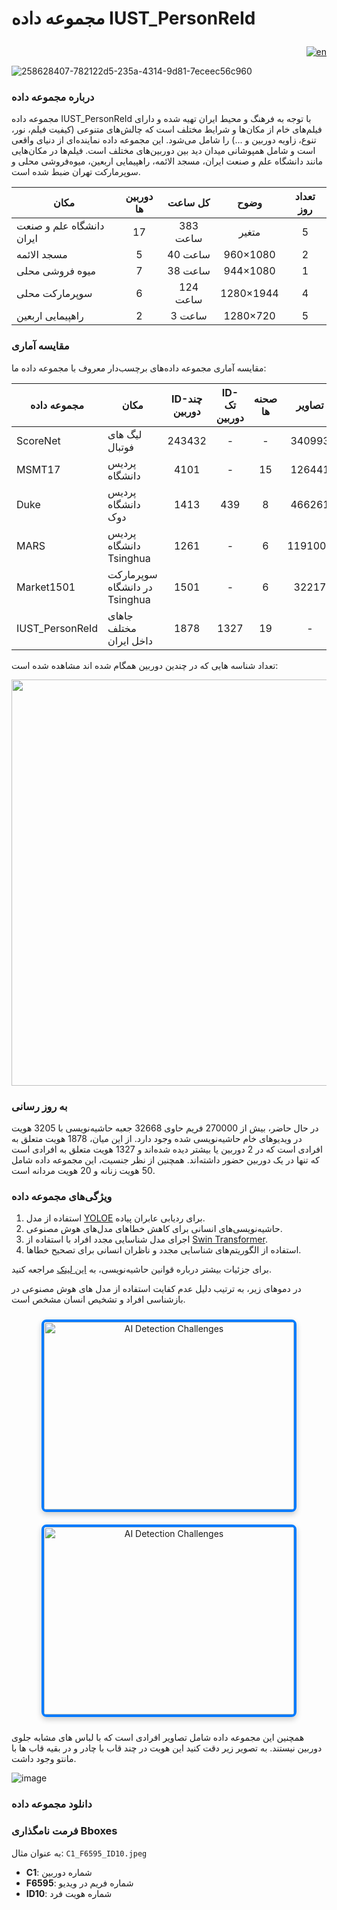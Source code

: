 # مجموعه داده IUST_PersonReId <p align="left">   </p>


<div align="right">
 
[![en](https://img.shields.io/badge/lang-en-red.svg)](https://github.com/ComputerVisionIUST/IUST_PersonReId/blob/main/README.md)  

</div>


![258628407-782122d5-235a-4314-9d81-7eceec56c960](https://github.com/user-attachments/assets/d35227db-ad22-4116-b211-804ef4bd831f)



### درباره مجموعه داده

مجموعه داده IUST_PersonReId با توجه به فرهنگ و محیط ایران تهیه شده و دارای فیلم‌های خام از مکان‌ها و شرایط مختلف است که چالش‌های متنوعی (کیفیت فیلم، نور، تنوع، زاویه دوربین و ...) را شامل می‌شود. این مجموعه داده نماینده‌ای از دنیای واقعی است و شامل همپوشانی میدان دید بین دوربین‌های مختلف است. فیلم‌ها در مکان‌هایی مانند دانشگاه علم و صنعت ایران، مسجد الائمه، راهپیمایی اربعین، میوه‌فروشی محلی و سوپرمارکت تهران ضبط شده است.

<div align="right">
 
| مکان | دوربین ها | کل ساعت | وضوح |تعداد روز|
| ------ | :---: | :---: | :---: | :---: |
| دانشگاه علم و صنعت ایران | 17 | 383 ساعت| متغیر| 5|
| مسجد الائمه | 5 | 40 ساعت| 960×1080 | 2|
| میوه فروشی محلی | 7 | 38 ساعت | 944×1080 | 1 |
| سوپرمارکت محلی | 6 | 124 ساعت | 1280×1944 | 4 |
| راهپیمایی اربعین | 2 | 3 ساعت | 1280×720 | 5 |
 
</div>

### مقایسه آماری

مقایسه آماری مجموعه داده‌های برچسب‌دار معروف با مجموعه داده ما:

<div align="right">
 
| مجموعه داده | مکان | ID-چند دوربین | ID-تک دوربین | صحنه ها | تصاویر |
| ----- | ------ | :---: | :---: | :---: | :---: |
| ScoreNet | لیگ های فوتبال | 243432 | - | -| 340993|
| MSMT17 | پردیس دانشگاه | 4101 | - | 15| 126441 |
| Duke | پردیس دانشگاه دوک | 1413 | 439 | 8 | 466261 |
| MARS | پردیس دانشگاه Tsinghua | 1261 | - | 6 | 1191003 |
| Market1501 | سوپرمارکت در دانشگاه Tsinghua | 1501 | - | 6 | 32217 |
| IUST_PersonReId | جاهای مختلف داخل ایران | 1878 | 1327 | 19 | - |

</div>

تعداد شناسه هایی که در چندین دوربین همگام شده اند مشاهده شده است:



<p align="right"><img src="https://github.com/user-attachments/assets/4c2fd821-9513-43d3-946f-90e10bb90064" width="650"/ </p>



### به روز رسانی

در حال حاضر، بیش از 270000 فریم حاوی 32668 جعبه حاشیه‌نویسی با 3205 هویت در ویدیوهای خام حاشیه‌نویسی شده وجود دارد. از این میان، 1878 هویت متعلق به افرادی است که در 2 دوربین یا بیشتر دیده شده‌اند و 1327 هویت متعلق به افرادی است که تنها در یک دوربین حضور داشته‌اند. همچنین از نظر جنسیت، این مجموعه داده شامل 50 هویت زنانه و 20 هویت مردانه است.

### ویژگی‌های مجموعه داده

1. استفاده از مدل [YOLOE](https://github.com/PaddlePaddle/PaddleDetection/blob/release/2.7/deploy/pipeline/docs/tutorials/pphuman_mot_en.md) برای ردیابی عابران پیاده.
2. حاشیه‌نویسی‌های انسانی برای کاهش خطاهای مدل‌های هوش مصنوعی.
3. اجرای مدل شناسایی مجدد افراد با استفاده از [Swin Transformer](https://github.com/layumi/Person_reID_baseline_pytorch).
4. استفاده از الگوریتم‌های شناسایی مجدد و ناظران انسانی برای تصحیح خطاها.

برای جزئیات بیشتر درباره قوانین حاشیه‌نویسی، به [این لینک](https://docs.google.com/document/d/1Upnm1nJ9e8Jn3odAjlbICwgNXtRzPghF7wl5_eQRcdo/edit) مراجعه کنید.




در دموهای زیر، به ترتیب دلیل عدم کفایت استفاده از مدل های هوش مصنوعی در بازشناسی افراد و تشخیص انسان مشخص است.




<div align="center">
  <img src="https://github.com/user-attachments/assets/ae6eadc9-dbe5-46c7-bf1a-0733830069d3" alt="AI Detection Challenges" width="400" height="300" style="margin: 10px; border: 4px solid #007BFF; border-radius: 8px; box-shadow: 0 4px 10px rgba(0, 0, 0, 0.2);" />
  <img src="https://github.com/user-attachments/assets/11399f88-e4a1-4f0b-80ea-75225e1ac246" alt="AI Detection Challenges" width="400" height="300" style="margin: 10px; border: 4px solid #007BFF; border-radius: 8px; box-shadow: 0 4px 10px rgba(0, 0, 0, 0.2);" />
</div>










همچنین این مجموعه داده شامل تصاویر افرادی است که با لباس های مشابه جلوی دوربین نیستند.
به تصویر زیر دقت کنید این هویت در چند قاب با چادر و در بقیه قاب ها با مانتو وجود داشت.




![image](https://github.com/user-attachments/assets/03590215-9ce6-42d7-8e50-36a6baea79d5)




### دانلود مجموعه داده

<!--- می‌توانید بسته مجموعه داده را از [اینجا](https://zaya.io/cnzrl) دانلود کنید. --->
### فرمت نامگذاری Bboxes

به عنوان مثال: `C1_F6595_ID10.jpeg`

- **C1**: شماره دوربین
- **F6595**: شماره فریم در ویدیو
- **ID10**: شماره هویت فرد
